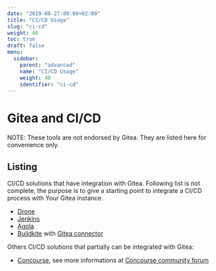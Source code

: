 ```yaml
---
date: "2019-08-27:00:00+02:00"
title: "CI/CD Usage"
slug: "ci-cd"
weight: 40
toc: true
draft: false
menu:
  sidebar:
    parent: "advanced"
    name: "CI/CD Usage"
    weight: 40
    identifier: "ci-cd"
---
```


# Gitea and CI/CD

NOTE: These tools are not endorsed by Gitea. They are listed here for convenience only.

## Listing

CI/CD solutions that have integration with Gitea. Following list is not complete,
the purpose is to give a starting point to integrate a CI/CD process with Your Gitea instance.

 - [Drone](https://drone.io)
 - [Jenkins](https://plugins.jenkins.io/gitea)
 - [Agola](https://agola.io)
 - [Buildkite](https://buildkite.com) with [Gitea connector](https://github.com/techknowlogick/gitea-buildkite-connector)


Others CI/CD solutions that partially can be integrated with Gitea:
 - [Concourse](https://www.concourse-ci.org), see more informations at [Concourse community forum](https://discuss.concourse-ci.org/t/concourse-ci-and-gitea-oauth/1475)
